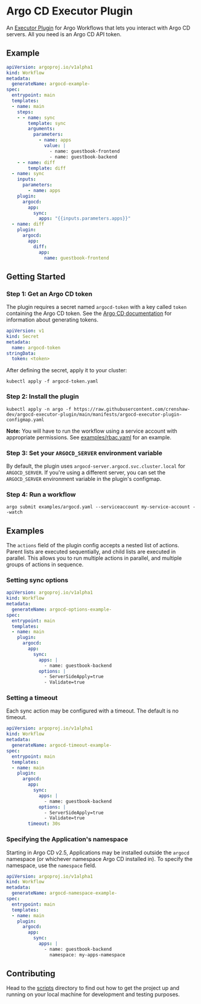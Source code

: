 # Argo CD Executor Plugin


An [Executor Plugin](https://github.com/argoproj/argo-workflows/blob/master/docs/executor_plugins.md) for 
Argo Workflows that lets you interact with Argo CD servers. All you need is an Argo CD API token.

## Example

```yaml
apiVersion: argoproj.io/v1alpha1
kind: Workflow
metadata:
  generateName: argocd-example-
spec:
  entrypoint: main
  templates:
  - name: main
    steps:
    - - name: sync
        template: sync
        arguments:
          parameters:
            - name: apps
              value: |
                - name: guestbook-frontend
                - name: guestbook-backend
    - - name: diff
        template: diff
  - name: sync
    inputs:
      parameters:
        - name: apps
    plugin:
      argocd:
        app:
          sync:
            apps: "{{inputs.parameters.apps}}"
  - name: diff
    plugin:
      argocd:
        app:
          diff:
            app:
              name: guestbook-frontend
```

## Getting Started

### Step 1: Get an Argo CD token

The plugin requires a secret named `argocd-token` with a key called `token` containing the Argo CD token. See the [Argo CD documentation](https://argo-cd.readthedocs.io/en/stable/user-guide/projects/#project-roles) for information about generating tokens.

```yaml
apiVersion: v1
kind: Secret
metadata:
  name: argocd-token
stringData:
  token: <token>
```

After defining the secret, apply it to your cluster:

```shell
kubectl apply -f argocd-token.yaml
```

### Step 2: Install the plugin

```shell
kubectl apply -n argo -f https://raw.githubusercontent.com/crenshaw-dev/argocd-executor-plugin/main/manifests/argocd-executor-plugin-configmap.yaml
```

**Note:** You will have to run the workflow using a service account with appropriate permissions. See [examples/rbac.yaml](examples/rbac.yaml) for an example.

### Step 3: Set your `ARGOCD_SERVER` environment variable

By default, the plugin uses `argocd-server.argocd.svc.cluster.local` for `ARGOCD_SERVER`. If you're using a different
server, you can set the `ARGOCD_SERVER` environment variable in the plugin's configmap.

### Step 4: Run a workflow

```shell
argo submit examples/argocd.yaml --serviceaccount my-service-account --watch
```

## Examples

The `actions` field of the plugin config accepts a nested list of actions. Parent lists are executed sequentially, and 
child lists are executed in parallel. This allows you to run multiple actions in parallel, and multiple groups of 
actions in sequence.

### Setting sync options

```yaml
apiVersion: argoproj.io/v1alpha1
kind: Workflow
metadata:
  generateName: argocd-options-example-
spec:
  entrypoint: main
  templates:
  - name: main
    plugin:
      argocd:
        app:
          sync:
            apps: |
              - name: guestbook-backend
            options: |
              - ServerSideApply=true
              - Validate=true
```

### Setting a timeout

Each sync action may be configured with a timeout. The default is no timeout.

```yaml
apiVersion: argoproj.io/v1alpha1
kind: Workflow
metadata:
  generateName: argocd-timeout-example-
spec:
  entrypoint: main
  templates:
  - name: main
    plugin:
      argocd:
        app:
          sync:
            apps: |
              - name: guestbook-backend
            options: |
              - ServerSideApply=true
              - Validate=true
        timeout: 30s
```

### Specifying the Application's namespace

Starting in Argo CD v2.5, Applications may be installed outside the `argocd` namespace (or whichever namespace Argo CD 
installed in). To specify the namespace, use the `namespace` field.

```yaml
apiVersion: argoproj.io/v1alpha1
kind: Workflow
metadata:
  generateName: argocd-namespace-example-
spec:
  entrypoint: main
  templates:
  - name: main
    plugin:
      argocd:
        app:
          sync:
            apps: |
              - name: guestbook-backend
                namespace: my-apps-namespace
```

## Contributing

Head to the [scripts](CONTRIBUTING.md) directory to find out how to get the project up and running on your local machine for development and testing purposes.
